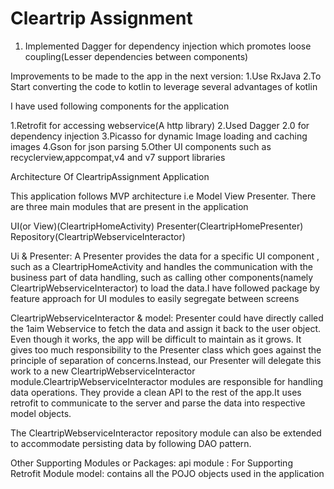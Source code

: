 # Cleartrip Assignment

1. Implemented Dagger for dependency injection which promotes loose coupling(Lesser dependencies between components)

Improvements to be made to the app in the next version:
1.Use RxJava
2.To Start converting the code to kotlin to leverage several advantages of kotlin



I have used following components for the application

1.Retrofit for accessing webservice(A http library)
2.Used Dagger 2.0 for dependency injection
3.Picasso for dynamic Image loading and caching images
4.Gson for json parsing
5.Other UI components such as recyclerview,appcompat,v4 and v7 support libraries


Architecture Of CleartripAssignment Application

This application follows MVP architecture i.e Model View Presenter.
There are three main modules that are present in the application

UI(or View)(CleartripHomeActivity)
Presenter(CleartripHomePresenter)
Repository(CleartripWebserviceInteractor)

Ui & Presenter:
A Presenter provides the data for a specific UI component , such as a CleartripHomeActivity and handles the
communication with the business part of data handling, such as calling other components(namely CleartripWebserviceInteractor) to load the
data.I have followed package by feature approach for UI modules to easily segregate between screens

CleartripWebserviceInteractor & model:
Presenter could have  directly called the 1aim Webservice to fetch the data and assign it back to the user object.
Even though it works, the  app will be difficult to maintain as it grows. It gives too much responsibility
to the Presenter class which goes against the principle of separation of concerns.Instead, our Presenter
will delegate this work to a new CleartripWebserviceInteractor module.CleartripWebserviceInteractor modules are responsible
for handling data operations. They provide a clean API to the rest of the app.It uses
retrofit to communicate to the server and parse the data into respective model objects.

The CleartripWebserviceInteractor repository module can also  be extended to accommodate persisting data by following DAO pattern.

Other Supporting Modules or Packages:
api module : For Supporting Retrofit Module
model: contains all the POJO objects used in the application

